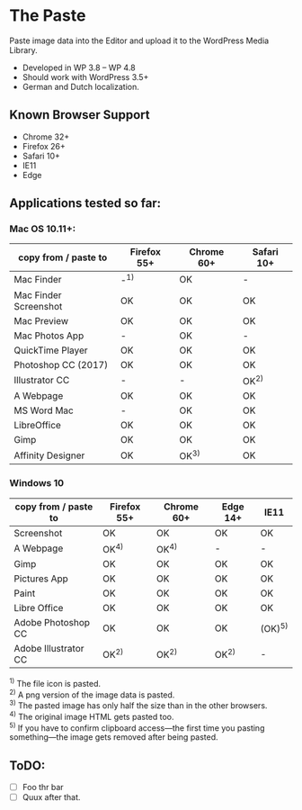The Paste
==========

Paste image data into the Editor and upload it to the WordPress Media Library.

 - Developed in WP 3.8 – WP 4.8
 - Should work with WordPress 3.5+
 - German and Dutch localization. 

Known Browser Support
---------------------

 - Chrome 32+
 - Firefox 26+
 - Safari 10+
 - IE11
 - Edge


Applications tested so far:
---------------------------

### Mac OS 10.11+:

| copy from / paste to  | Firefox 55+    | Chrome 60+      | Safari 10+      |
|-----------------------|----------------|-----------------|-----------------|
| Mac Finder            | -<sup>1)</sup> | OK              | -               |
| Mac Finder Screenshot | OK             | OK              | OK              |
| Mac Preview           | OK             | OK              | OK              |
| Mac Photos App        | -              | OK              | -               |
| QuickTime Player      | OK             | OK              | OK              |
| Photoshop CC (2017)   | OK             | OK              | OK              |
| Illustrator CC        | -              | -               | OK<sup>2)</sup> |
| A Webpage             | OK             | OK              | OK              |
| MS Word Mac           | -              | OK              | OK              |
| LibreOffice           | OK             | OK              | OK              |
| Gimp                  | OK             | OK              | OK              |
| Affinity Designer     | OK             | OK<sup>3)</sup> | OK              |

### Windows 10

| copy from / paste to  | Firefox 55+     | Chrome 60+      | Edge 14+        | IE11              |
|-----------------------|-----------------|-----------------|-----------------|-------------------|
| Screenshot            | OK              | OK              | OK              | OK                |
| A Webpage             | OK<sup>4)</sup> | OK<sup>4)</sup> | -               | -                 |
| Gimp                  | OK              | OK              | OK              | OK                |
| Pictures App          | OK              | OK              | OK              | OK                |
| Paint                 | OK              | OK              | OK              | OK                |
| Libre Office          | OK              | OK              | OK              | OK                |
| Adobe Photoshop CC    | OK              | OK              | OK              | (OK)<sup>5)</sup> |
| Adobe Illustrator CC  | OK<sup>2)</sup> | OK<sup>2)</sup> | OK<sup>2)</sup> | -                 |
<!-- 
| MS Word               | ?               | ?               | ?               | ?                 |
| Corel Draw            | ?               | ?               | ?               | ?                 |
| Corel PhotoPaint      | ?               | ?               | ?               | ?                 |
 -->


<sup>1)</sup> The file icon is pasted.  
<sup>2)</sup> A png version of the image data is pasted.  
<sup>3)</sup> The pasted image has only half the size than in the other browsers.  
<sup>4)</sup> The original image HTML gets pasted too.  
<sup>5)</sup> If you have to confirm clipboard access—the first time you pasting something—the image gets removed after being pasted.




ToDO:
-----
 - [ ] Foo thr bar
 - [ ] Quux after that.
